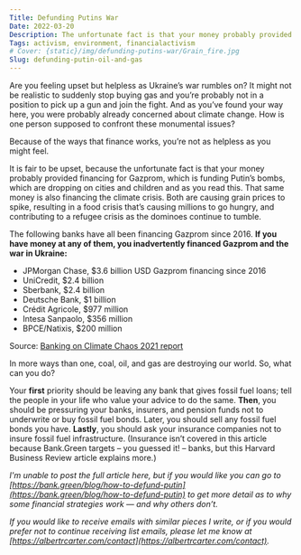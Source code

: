 ```yaml
---
Title: Defunding Putins War
Date: 2022-03-20
Description: The unfortunate fact is that your money probably provided financing for Gazprom, which is funding Putin’s bombs, which are dropping on cities and children and as you read this. That same money is also financing the climate crisis. Both are causing grain prices to spike, resulting in a food crisis that’s causing millions to go hungry, and contributing to a refugee crisis as the dominoes continue to tumble.
Tags: activism, environment, financialactivism
# Cover: {static}/img/defunding-putins-war/Grain_fire.jpg
Slug: defunding-putin-oil-and-gas
---
```

Are you feeling upset but helpless as Ukraine’s war rumbles on? It might not be realistic to suddenly stop buying gas and you’re probably not in a position to pick up a gun and join the fight. And as you’ve found your way here, you were probably already concerned about climate change. How is one person supposed to confront these monumental issues?

Because of the ways that finance works, you’re not as helpless as you might feel.

It is fair to be upset, because the unfortunate fact is that your money probably provided financing for Gazprom, which is funding Putin’s bombs, which are dropping on cities and children and as you read this. That same money is also financing the climate crisis. Both are causing grain prices to spike, resulting in a food crisis that’s causing millions to go hungry, and contributing to a refugee crisis as the dominoes continue to tumble.

The following banks have all been financing Gazprom since 2016. **If you have money at any of them, you inadvertently financed Gazprom and the war in Ukraine:**

* JPMorgan Chase, $3.6 billion USD Gazprom financing since 2016 
* UniCredit, $2.4 billion 
* Sberbank, $2.4 billion 
* Deutsche Bank, $1 billion 
* Crédit Agricole, $977 million 
* Intesa Sanpaolo, $356 million 
* BPCE/Natixis, $200 million

Source: [Banking on Climate Chaos 2021 report](https://www.bankingonclimatechaos.org/)

In more ways than one, coal, oil, and gas are destroying our world. So, what can you do? 

Your **first** priority should be leaving any bank that gives fossil fuel loans; tell the people in your life who value your advice to do the same. **Then**, you should be pressuring your banks, insurers, and pension funds not to underwrite or buy fossil fuel bonds. Later, you should sell any fossil fuel bonds you have. **Lastly**, you should ask your insurance companies not to insure fossil fuel infrastructure. (Insurance isn’t covered in this article because Bank.Green targets – you guessed it! – banks, but this Harvard Business Review article explains more.) 

*I'm unable to post the full article here, but if you would like you can go to [https://bank.green/blog/how-to-defund-putin](https://bank.green/blog/how-to-defund-putin) to get more detail as to why some financial strategies work — and why others don’t.*


*If you would like to receive emails with similar pieces I write, or if you would prefer not to continue receiving list emails, please let me know at [https://albertrcarter.com/contact](https://albertrcarter.com/contact).*


